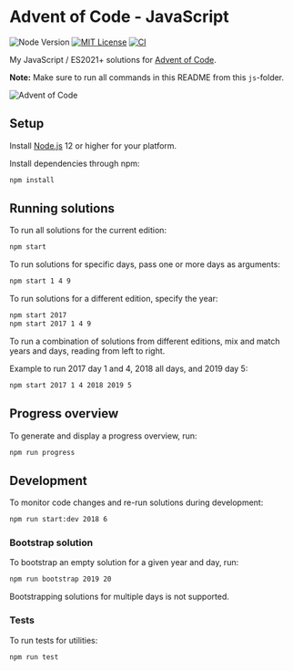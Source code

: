 # Advent of Code - JavaScript

![Node Version](https://badgen.net/badge/node/12+/green)
[![MIT License](https://badgen.net/badge/license/MIT/)](LICENSE.md)
[![CI](https://github.com/timkurvers/advent-of-code/workflows/ci/badge.svg)](https://github.com/timkurvers/advent-of-code/actions?query=workflow%3Aci)

My JavaScript / ES2021+ solutions for [Advent of Code](https://adventofcode.com).

**Note:** Make sure to run all commands in this README from this `js`-folder.

![Advent of Code](https://user-images.githubusercontent.com/378235/70389655-bb99f380-19c2-11ea-86e1-3946c1884b0a.png)

## Setup

Install [Node.js] 12 or higher for your platform.

Install dependencies through npm:

```bash
npm install
```

## Running solutions

To run all solutions for the current edition:

```bash
npm start
```

To run solutions for specific days, pass one or more days as arguments:

```bash
npm start 1 4 9
```

To run solutions for a different edition, specify the year:

```bash
npm start 2017
npm start 2017 1 4 9
```

To run a combination of solutions from different editions, mix and match years
and days, reading from left to right.

Example to run 2017 day 1 and 4, 2018 all days, and 2019 day 5:

```bash
npm start 2017 1 4 2018 2019 5
```

## Progress overview

To generate and display a progress overview, run:

```bash
npm run progress
```

## Development

To monitor code changes and re-run solutions during development:

```bash
npm run start:dev 2018 6
```

### Bootstrap solution

To bootstrap an empty solution for a given year and day, run:

```bash
npm run bootstrap 2019 20
```

Bootstrapping solutions for multiple days is not supported.

### Tests

To run tests for utilities:

```bash
npm run test
```

[Node.js]: https://nodejs.org/en/
